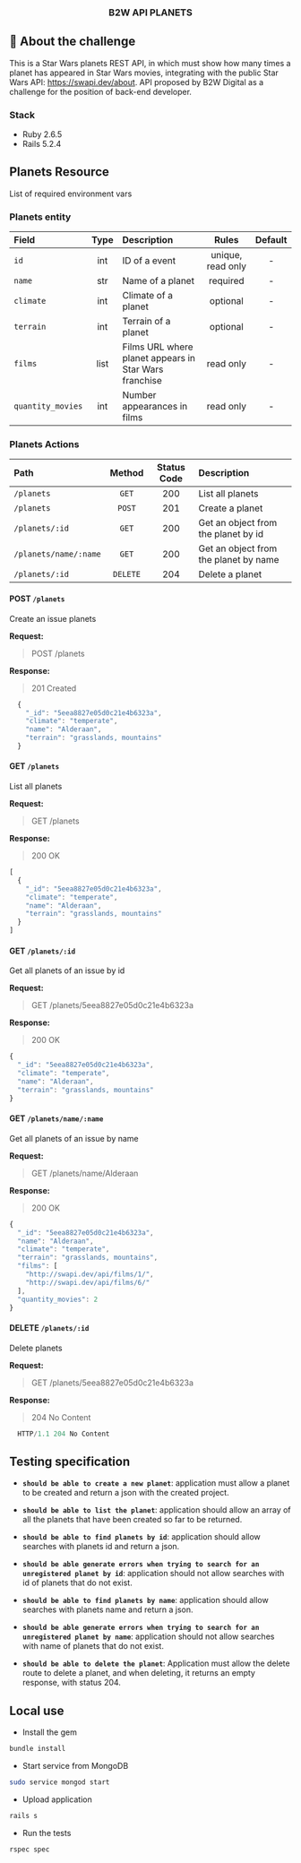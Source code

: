 <h3 align="center">
  B2W API PLANETS
</h3>

## :rocket: About the challenge

This is a Star Wars planets REST API, in which must show how many times a planet has appeared in Star Wars movies, integrating with the public Star Wars API: https://swapi.dev/about. 
API proposed by B2W Digital as a challenge for the position of back-end developer.

### Stack

* Ruby 2.6.5
* Rails 5.2.4

## Planets Resource

List of required environment vars

### Planets entity

|Field|Type|Description|Rules|Default|
|:---|:--:|:----------|:---:|:-----:|
|`id`|int|ID of a event|unique,   read only|-|
|`name`|str|Name of a planet|required|-|
|`climate`|int|Climate of a planet|optional|-|
|`terrain`|int|Terrain of a planet|optional|-|
|`films`|list|Films URL where planet appears in Star Wars franchise|read only|-|
|`quantity_movies`|int|Number appearances in films|read only|-|

### Planets Actions

|Path|Method|Status Code|Description|
|:---|:----:|:---------:|:----------|
|`/planets`|`GET`|200|List all planets|
|`/planets`|`POST`|201|Create a planet|
|`/planets/:id`|`GET`|200|Get an object from the planet by id|
|`/planets/name/:name`|`GET`|200|Get an object from the planet by name|
|`/planets/:id`|`DELETE`|204|Delete a planet|

#### POST `/planets` 

Create an issue planets

**Request:**
> POST /planets

**Response:**

> 201 Created
```javascript
  {
    "_id": "5eea8827e05d0c21e4b6323a",
    "climate": "temperate",
    "name": "Alderaan",
    "terrain": "grasslands, mountains"
  }
```

#### GET `/planets`

List all planets

**Request:**
> GET /planets

**Response:**

> 200 OK
```javascript
[
  {
    "_id": "5eea8827e05d0c21e4b6323a",
    "climate": "temperate",
    "name": "Alderaan",
    "terrain": "grasslands, mountains"
  }
]
```

#### GET `/planets/:id`

Get all planets of an issue by id

**Request:**
> GET /planets/5eea8827e05d0c21e4b6323a

**Response:**

> 200 OK
```javascript
{
  "_id": "5eea8827e05d0c21e4b6323a",
  "climate": "temperate",
  "name": "Alderaan",
  "terrain": "grasslands, mountains"
}
```

#### GET `/planets/name/:name`

Get all planets of an issue by name

**Request:**
> GET /planets/name/Alderaan

**Response:**

> 200 OK
```javascript
{
  "_id": "5eea8827e05d0c21e4b6323a",
  "name": "Alderaan",
  "climate": "temperate",
  "terrain": "grasslands, mountains",
  "films": [
    "http://swapi.dev/api/films/1/",
    "http://swapi.dev/api/films/6/"
  ],
  "quantity_movies": 2
}
```

#### DELETE `/planets/:id`

Delete planets

**Request:**
> GET /planets/5eea8827e05d0c21e4b6323a

**Response:**

> 204 No Content
```javascript
  HTTP/1.1 204 No Content
```

## Testing specification

- **`should be able to create a new planet`**: application must allow a planet to be created and return a json with the created project.

- **`should be able to list the planet`**: application should allow an array of all the planets that have been created so far to be returned.

- **`should be able to find planets by id`**: application should allow searches with planets id and return a json.

- **`should be able generate errors when trying to search for an unregistered planet by id`**: application should not allow searches with id of planets that do not exist.

- **`should be able to find planets by name`**: application should allow searches with planets name and return a json.

- **`should be able generate errors when trying to search for an unregistered planet by name`**: application should not allow searches with name of planets that do not exist.

- **`should be able to delete the planet`**: Application must allow the delete route to delete a planet, and when deleting, it returns an empty response, with status 204.

## Local use

* Install the gem

```sh
bundle install
```

* Start service from MongoDB

```sh
sudo service mongod start
```

* Upload application

```sh
rails s
```

* Run the tests

```sh
rspec spec
```

